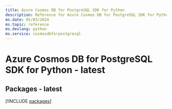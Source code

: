 ```yaml
---
title: Azure Cosmos DB for PostgreSQL SDK for Python
description: Reference for Azure Cosmos DB for PostgreSQL SDK for Python
ms.date: 05/03/2024
ms.topic: reference
ms.devlang: python
ms.service: cosmosdbforpostgresql
---
```

# Azure Cosmos DB for PostgreSQL SDK for Python - latest
## Packages - latest
[!INCLUDE [packages](cosmos-db-for-postgresql-index.md)]